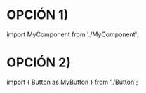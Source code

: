 # OPCIÓN 1)

import MyComponent from './MyComponent';

# OPCIÓN 2)

import { Button as MyButton } from './Button';
